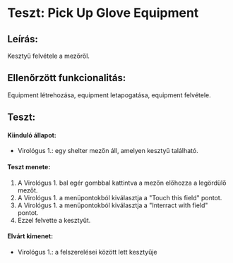 # Teszt:  Pick Up Glove Equipment

## Leírás:
Kesztyű felvétele a mezőről.

## Ellenőrzött funkcionalitás:
Equipment létrehozása, equipment letapogatása, equipment felvétele.

## Teszt:

#### Kiinduló állapot:
- Virológus 1.: egy shelter mezőn áll, amelyen kesztyű található.

#### Teszt menete:
1. A Virológus 1. bal egér gombbal kattintva a mezőn előhozza a legördülő mezőt.
2. A Virológus 1. a menüpontokból kiválasztja a "Touch this field" pontot.
3. A Virológus 1. a menüpontokból kiválasztja a "Interract with field" pontot.
4. Ezzel felvette a kesztyűt.

#### Elvárt kimenet:
- Virológus 1.: a felszerelései között lett kesztyűje